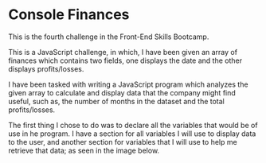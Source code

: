 # Console Finances
This is the fourth challenge in the Front-End Skills Bootcamp.

This is a JavaScript challenge, in which, I have been given an array of finances which contains two fields, one displays the date and the other displays profits/losses.

I have been tasked with writing a JavaScript program which analyzes the given array to calculate and display data that the company might find useful, such as, the number of months in the dataset and the total profits/losses.

The first thing I chose to do was to declare all the variables that would be of use in he program. I have a section for all variables I will use to display data to the user, and another section for variables that I will use to help me retrieve that data; as seen in the image below.


